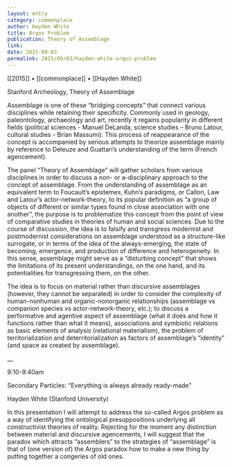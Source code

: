 ```yaml
---
layout: entry
category: commonplace
author: Hayden White
title: Argos Problem
publication: Theory of Assemblage
link:
date: 2015-09-03
permalink: 2015/09/03/hayden-white-argos-problem
---
```


[[2015]] • [[commonplace]] • [[Hayden White]]

Stanford Archeology, Theory of Assemblage

Assemblage is one of these “bridging concepts” that connect various disciplines while retaining their specificity. Commonly used in geology, paleontology, archaeology and art, recently it regains popularity in different fields (political sciences - Manuel DeLanda, science studies – Bruno Latour, cultural studies - Brian Massumi). This process of reappearance of the concept is accompanied by serious attempts to theorize assemblage mainly by reference to Deleuze and Guattari’s understanding of the term (French agencement).

The panel “Theory of Assemblage” will gather scholars from various disciplines in order to discuss a non- or a-disciplinary approach to the concept of assemblage. From the understanding of assemblage as an equivalent term to Foucault’s epistemes, Kuhn’s paradigms, or Callon, Law and Latour’s actor-network-theory, to its popular definition as “a group of objects of different or similar types found in close association with one another”, the purpose is to problematize this concept from the point of view of comparative studies in theories of human and social sciences. Due to the course of discussion, the idea is to falsify and transgress modernist and postmodernist considerations on assemblage understood as a structure-like surrogate, or in terms of the idea of the always-emerging, the state of becoming, emergence, and production of difference and heterogeneity. In this sense, assemblage might serve as a “disturbing concept” that shows the limitations of its present understandings, on the one hand, and its potentialities for transgressing them, on the other.

The idea is to focus on material rather than discursive assemblages (however, they cannot be separated) in order to consider the complexity of human-nonhuman and organic-nonorganic relationships (assemblage vs companion species vs actor-network-theory, etc.); to discuss a performative and agentive aspect of assemblage (what it does and how it functions rather than what it means), associations and symbiotic relations as basic elements of analysis (relational materialism), the problem of territorialization and deterritorialization as factors of assemblage’s “identity” (and space as created by assemblage).

__


9:10-9:40am

Secondary Particles: “Everything is always already ready-made”

Hayden White (Stanford University)

In this presentation I will attempt to address the so-called Argos problem as a way of identifying the ontological presuppositions underlying all constructivist theories of reality. Rejecting for the moment any distinction between material and discursive agencements, I will suggest that the paradox which attracts “assemblers” to the strategies of “assemblage” is that of (one version of) the Argos paradox how to make a new thing by putting together a congeries of old ones.    